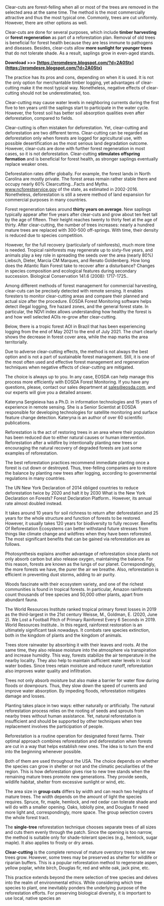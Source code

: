 Clear-cuts are forest-felling when all or most of the trees are removed in the selected area at the same time. The method is the most commercially attractive and thus the most typical one. Commonly, trees are cut uniformly. However, there are other options as well.
 
Clear-cuts are done for several purposes, which include **timber harvesting** or **forest regeneration** as part of a reforestation plan. Removal of old trees is beneficial for forest health because they are less immune to pathogens and diseases. Besides, clear-cuts allow **more sunlight for younger trees** that do not tolerate shade. As a result, saplings grow in even-aged stands.
 
**Download >>> [https://eromdesre.blogspot.com/?d=2A0Stx](https://eromdesre.blogspot.com/?d=2A0Stx)**


 
The practice has its pros and cons, depending on when it is used. It is not the only option for merchantable timber logging, yet advantages of clear-cutting make it the most typical way. Nonetheless, negative effects of clear-cutting should not be underestimated, too.
 
Clear-cutting may cause water levels in neighboring currents during the first five to ten years until the saplings start to participate in the water cycle. However, the forest soil has better soil absorption qualities even after deforestation, compared to fields.
 
Clear-cutting is often mistaken for deforestation. Yet, clear-cutting and deforestation are two different terms. Clear-cutting can be regarded as deforestation only when forests are logged for agricultural use, with possible desertification as the most serious land degradation outcome. However, clear-cuts are done with further forest regeneration in most cases, so it is not deforestation. Clear-cutting **stimulates offspring formation** and is beneficial for forest health, as stronger saplings eventually replace weaker ones.
 
Deforestation rates differ globally. For example, the forest lands in North Carolina are mostly private. The forest areas remain rather stable there and occupy nearly 60% Clearcutting...Facts and Myths. www.ncforestservice.gov of the state, as estimated in 2002-2016. Nonetheless, deforestation is still a severe method of land expansion for commercial purposes in many countries.
 
Forest regeneration takes around **thirty years on average**. New saplings typically appear after five years after clear-cuts and grow about ten feet tall by the age of fifteen. Their height reaches twenty to thirty feet at the age of thirty. After clear-cutting, the number of trees increases: nearly a hundred mature trees are replaced with 300-500 off-springs. With time, their density is reduced due to species competition.

However, for the full recovery (particularly of rainforests), much more time is needed. Tropical rainforests may regenerate up to sixty-five years, and animals play a key role in spreading the seeds over the area (nearly 80%) Liebsch, Dieter, Marcia CM Marques, and Renato Goldenberg. How long does the Atlantic Rain Forest take to recover after a disturbance? Changes in species composition and ecological features during secondary succession. Biological Conservation 141.6 (2008): 1717-1725..
 
Among different methods of forest management for commercial harvesting, clear-cuts can be precisely detected with remote sensing. It enables foresters to monitor clear-cutting areas and compare their planned and actual size after the procedure. EOSDA Forest Monitoring software helps detect illegal logging, fire hazard zones, and the general forest state. In particular, the NDVI index allows understanding how healthy the forest is and how well selected AOIs re-grow after clear-cutting.
 
Below, there is a tropic forest AOI in Brazil that has been experiencing logging from the end of May 2021 to the end of July 2021. The chart clearly shows the decrease in forest cover area, while the map marks the area territorially.
 
Due to adverse clear-cutting effects, the method is not always the best option and is not a part of sustainable forest management. Still, it is one of the most often used and effective forest management and regeneration techniques when negative effects of clear-cutting are mitigated.
 
The choice is always up to you. In any case, EOSDA can help manage this process more efficiently with EOSDA Forest Monitoring. If you have any questions, please, contact our sales department at sales@eosda.com, and our experts will give you a detailed answer.
 
Kateryna Sergieieva has a Ph.D. in information technologies and 15 years of experience in remote sensing. She is a Senior Scientist at EOSDA responsible for developing technologies for satellite monitoring and surface feature change detection. Kateryna is an author of over 60 scientific publications.
 
Reforestation is the act of restoring trees in an area where their population has been reduced due to either natural causes or human intervention. Reforestation after a wildfire by intentionally planting new trees or encouraging the natural recovery of degraded forests are just some examples of reforestation.
 
The best reforestation practices recommend immediate planting once a forest is cut down or destroyed. Thus, tree-felling companies are to restore the balance by planting new trees after logging, according to governmental regulations in many countries.
 
The UN New York Declaration of 2014 obliged countries to reduce deforestation twice by 2020 and halt it by 2030 What is the New York Declaration on Forests? Forest Declaration Platform.. However, its annual rate almost doubled instead.
 
It takes around 10 years for soil richness to return after deforestation and 25 years for the whole structure and function of forests to be restored. However, it usually takes 120 years for biodiversity to fully recover. Benefits Of Reforestation Ecosystems can better withstand future stresses from things like climate change and wildfires when they have been reforested. The most significant benefits that can be gained via reforestation are as follows.
 
Photosynthesis explains another advantage of reforestation since plants not only absorb carbon but also release oxygen, maintaining the balance. For this reason, forests are known as the lungs of our planet. Correspondingly, the more forests we have, the purer the air we breathe. Also, reforestation is efficient in preventing dust storms, adding to air purity.
 
Woods fascinate with their ecosystem variety, and one of the richest communities is found in tropical forests. In particular, Amazon rainforests count thousands of tree species and 50,000 other plants, apart from abundant fauna.
 
The World Resources Institute ranked tropical primary forest losses in 2019 as the third-largest in the 21st century Weisse, M., Goldman, E. (2020, June 2). We Lost a Football Pitch of Primary Rainforest Every 6 Seconds in 2019. World Resources Institute.. In this regard, rainforest restoration is an ultimately significant task nowadays. It combats rare species extinction, both in the kingdom of plants and the kingdom of animals.
 
Trees store rainwater by absorbing it with their leaves and roots. At the same time, they also release moisture into the atmosphere via transpiration and increase humidity. This way, forests stabilize the air temperature in the nearby locality. They also help to maintain sufficient water levels in local water bodies. Since trees retain moisture and reduce runoff, reforestation also improves water quality and infiltration.
 
Trees not only absorb moisture but also make a barrier for water flow during floods or downpours. Thus, they slow down the speed of currents and improve water absorption. By impeding floods, reforestation mitigates damage and losses.
 
Planting takes place in two ways: either naturally or artificially. The natural reforestation process relies on the rooting of seeds and sprouts from nearby trees without human assistance. Yet, natural reforestation is insufficient and should be supported by other techniques when tree replacement involves the participation of people.
 
Reforestation is a routine operation for designated forest farms. Their optimal approach combines reforestation and deforestation when forests are cut in a way that helps establish new ones. The idea is to turn the end into the beginning whenever possible.
 
Both of them are used throughout the USA. The choice depends on whether the species can grow in shelter or not and the climatic peculiarities of the region. This is how deforestation gives rise to new tree stands when the remaining mature trees promote new generations. They provide seeds, wildlife habitat, shelter from excessive sunlight or wind, etc.
 
The area size in **group cuts** differs by width and can reach two heights of mature trees. The width depends on the amount of light the species requires. Spruce, fir, maple, hemlock, and red cedar can tolerate shade and will do with a smaller opening. Oaks, loblolly pine, and Douglas fir need more light and, correspondingly, more space. The group selection covers the whole forest tract.
 
The **single-tree** reforestation technique chooses separate trees of all sizes and cuts them evenly through the patch. Since the opening is too narrow, the method is suitable only for shade-tolerant species (e.g., hemlock, sugar maple). It also applies to frosty or dry areas.
 
**Clear-cutting** is the complete removal of mature overstory trees to let new trees grow. However, some trees may be preserved as shelter for wildlife or riparian buffers. This is a popular reforestation method to regenerate aspen, yellow poplar, white birch, Douglas fir, red and white oak, jack pine, etc.
 
This practice extends beyond the mere selection of tree species and delves into the realm of environmental ethics. While considering which tree species to plant, one inevitably ponders the underlying purpose of the reforestation efforts. For preserving biological diversity, it is important to use local, native species an